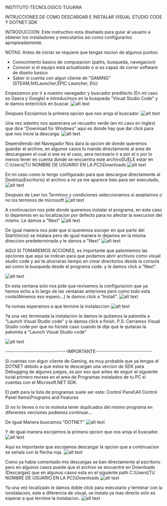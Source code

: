INSTITUTO TECNOLOGICO TIJUANA

INTRUCCIONES DE COMO DESCARGAR E INSTALAR VISUAL STUDIO CODE Y DOTNET.SDK

INTRODUCCION:
Este instructivo esta diseñado para guiar al usuario a obtener los instaladores y 
executarlos asi como configurarlos apropieadamente.

NOTAS:
Antes de iniciar se requiere que tengas nocion de algunos puntos:
  - Conocimiento basico de computacion (paths, busqueda, navegacion)
  - Conocer si el equipo esta actualizado o si es capaz de correr software de diseño basico
  - Saber si cuenta con algun cliente de "GAMING" (STEAM,NXLauncher,EPIC Launcher, Etc)
 
 
 Empezamos por ir a nuestro navegador y buscador predilecto (En mi caso es Opera y Google) e introducimos en la busqueda
 "Visual Studio Code" y le damos enter/click en buscar.
![alt text](https://github.com/DigitalSnakedotexe/POO/blob/master/SETUP/Imagenes/Visual/Busqueda.png)
 
 
 Despues Escojemos la primera opcion que nos aroja el buscador.
![alt text](https://github.com/DigitalSnakedotexe/POO/blob/master/SETUP/Imagenes/Visual/Seleccion.png)


Una vez adentro nos aparecera un recuadro verde (en mi caso en ingles) que dice "Download for Windows" aqui es donde 
hay que dar click para que nos inicie la descarga.
![alt text](https://github.com/DigitalSnakedotexe/POO/blob/master/SETUP/Imagenes/Visual/Inicio%20de%20descarga.png)


Dependiendo del Navegador Nos dara la opcion de donde queremos guardar el archivo, en algunos casos lo manda directamente al area de descargasen el cual si ese es el caso, sera necesario ir a por el o por lo menos tener en cuenta donde se encuentra este archivoSUELE estar en C:\Users\[TU NOMBRE DE USUARIO EN LA PC]\Downloads
![alt text](https://github.com/DigitalSnakedotexe/POO/blob/master/SETUP/Imagenes/Visual/Terminando%20la%20descarga.png)


En mi caso como lo tengo configurado para que descargue directamente al Desktop(Escritorio) el archivo a mi ya me aparece listo para ser executado,
![alt text](https://github.com/DigitalSnakedotexe/POO/blob/master/SETUP/Imagenes/Visual/Locacion.png)


Despues de Leer los Terminos y condiciones seleccionamos si aseptamos o no los terminos de microsoft 
![alt text](https://github.com/DigitalSnakedotexe/POO/blob/master/SETUP/Imagenes/Visual/Terminos.png)


A continuacion nos pide donde queremos instalar el programa, en este caso lo dejaremos en su localizacion por defecto para no
afectar la execucion del mismo. Le damos a "Next"
![alt text](https://github.com/DigitalSnakedotexe/POO/blob/master/SETUP/Imagenes/Visual/Path%20Nex.png)


De igual manera nos pide que si queremos escojer en que parte del Start(inicio) se intalara pero de igual manera lo dejamos en la misma direccion predeterminada y le damos a "Next"
![alt text](https://github.com/DigitalSnakedotexe/POO/blob/master/SETUP/Imagenes/Visual/Path%20Nex%202.png)


AQUI SI TOMAREMOS ACCIONES, es importante que palomiemos las opciones que aqui se indican para que podamos abrir archivos como visual studio code y asi te ahorraras tiempo en crear directorios desde la consola asi como la busqueda desde el programa code.
y le damos click a "Next".

![alt text](https://github.com/DigitalSnakedotexe/POO/blob/master/SETUP/Imagenes/Visual/Aqui%20Seleccionamos.png)


En esta ventana solo nos pide que revisemos la configuracion que ya hemos echo a lo largo de las ventanas anteriores pero como todo esta cools(Almenos eso espero...)  le damos click a "Install".
![alt text](https://github.com/DigitalSnakedotexe/POO/blob/master/SETUP/Imagenes/Visual/Install.png)

Ya nomas esperamos a que termine la instalaccion
![alt text](https://github.com/DigitalSnakedotexe/POO/blob/master/SETUP/Imagenes/Visual/Esperamos.png)


Ya una vez terminada la instalacion le damos le quitamos la palomita a "Launch Visual Studio code" y le damos click a finish.
P.S: Cerramos Visual Studio code por que no hiciste caso cuando te dije que le quitaras la palomita a "Launch Visual Studio code"

![alt text](https://github.com/DigitalSnakedotexe/POO/blob/master/SETUP/Imagenes/Visual/Terminamos%20code.png)



-------------------------------IMPORTANTE----------------------------


Si cuentas con algun cliente de Gaming, es muy probable que ya tengas el DOTNET debido a que estos te descargan una vercion de SDK para Debugging de algunos juegos, es por eso que antes de seguir el siguiente turial primero revises en el area de Programas instalados de tu PC si cuentas con el Microsoft.NET SDK.

El path para la lista de programas suele ser este:
Control Panel\All Control Panel Items\Programs and Features

Si no lo tienes o no te molesta tener duplicados del mismo programa en diferentes verciones podemos continuar...


De Igual Manera buscamos "DOTNET" 
![alt text](https://github.com/DigitalSnakedotexe/POO/blob/master/SETUP/Imagenes/Dotnet/Buscamos%20Dotnet%20core%20en%20google.png)

Y de igual manera escojemos la primera opcion que nos aroja el buscador.
![alt text](https://github.com/DigitalSnakedotexe/POO/blob/master/SETUP/Imagenes/Dotnet/Escojemos%20el%20Primer%20resultado.png)

Aqui es importante que escojamos descargar la opcion que a continuacion se señala con la flecha roja.
![alt text](https://github.com/DigitalSnakedotexe/POO/blob/master/SETUP/Imagenes/Dotnet/Escojemos%20esta%20vercion%20de%20dotnet.png)

Como ya habia comentado mis descargas se ban directamente al escritorio pero en algunos casos puede que el archivo se encuentre en Downloads (Descargas) que en algunos casos esta en el siguiente path C:\Users\[TU NOMBRE DE USUARIO EN LA PC]\Downloads
![alt text](https://github.com/DigitalSnakedotexe/POO/blob/master/SETUP/Imagenes/Dotnet/Escojemos%20el%20Lugar%20de%20descarga%20para%20dotnet.png)

Ya una vez localizado le damos doble click para executarlo y terminar con la ionstalacion, este a diferencia de visual, se instala ya mas directo  solo es esperar a que termine la instalacion.
![alt text](https://github.com/DigitalSnakedotexe/POO/blob/master/SETUP/Imagenes/Dotnet/Le%20damos%20a%20instalar%20y%20se%20instala.png)
